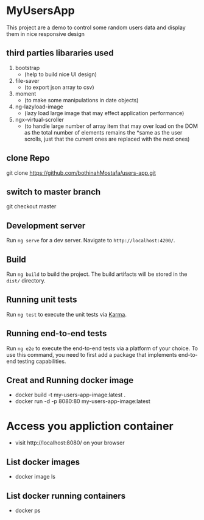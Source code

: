 # MyUsersApp

This project are a demo to control some random users data and display them in nice responsive design 

## third parties libararies used 

1. bootstrap 
    - (help to build nice UI design)
2. file-saver 
    - (to export json array to csv) 
3. moment 
    - (to make some manipulations in date objects)
4. ng-lazyload-image 
    - (lazy load large image that may effect application performance)
5. ngx-virtual-scroller 
    - (to handle large number of array item that may over load on the DOM as the total number of elements remains the *same as the user scrolls, just that the current ones are replaced with the next ones)

## clone Repo 

git clone https://github.com/bothinahMostafa/users-app.git

## switch to master branch

git checkout master
## Development server

Run `ng serve` for a dev server. Navigate to `http://localhost:4200/`.
## Build

Run `ng build` to build the project. The build artifacts will be stored in the `dist/` directory.

## Running unit tests

Run `ng test` to execute the unit tests via [Karma](https://karma-runner.github.io).

## Running end-to-end tests

Run `ng e2e` to execute the end-to-end tests via a platform of your choice. To use this command, you need to first add a package that implements end-to-end testing capabilities.

## Creat and Running docker image
- docker build -t my-users-app-image:latest  .
- docker run -d -p 8080:80 my-users-app-image:latest

# Access you appliction container 
- visit http://localhost:8080/ on your browser

## List docker images
- docker image ls

## List docker running containers
- docker ps



